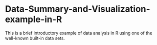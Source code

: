 # Data-Summary-and-Visualization-example-in-R
This is a brief introductory example of data analysis in R using one of the well-known built-in data sets.
